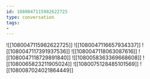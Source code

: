 ```yaml
---
id: 1080047115982622725
type: conversation
tags:
- 
---
```

![[1080047115982622725]]
![[1080047116657934337]]
![[1080047117391937536]]
![[1080047118063087616]]
![[1080047118729891840]]
![[1080058363369668608]]
![[1080065823211905024]]
![[1080075128485101569]]
![[1080087024021864449]]

